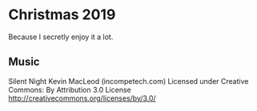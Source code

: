 # Christmas 2019

Because I secretly enjoy it a lot.

## Music
Silent Night Kevin MacLeod (incompetech.com)
Licensed under Creative Commons: By Attribution 3.0 License
http://creativecommons.org/licenses/by/3.0/

